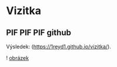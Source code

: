 # Vizitka

## PIF PIF PIF github
Výsledek: (https://1reyd1.github.io/vizitka/).

! [obrázek](vizitka.png)
